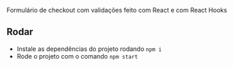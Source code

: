 Formulário de checkout com validações feito com React e com React Hooks

## Rodar

- Instale as dependências do projeto rodando `npm i`
- Rode o projeto com o comando `npm start`

